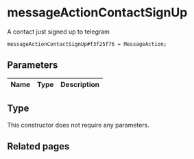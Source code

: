 # messageActionContactSignUp
A contact just signed up to telegram

```
messageActionContactSignUp#f3f25f76 = MessageAction;
```

## Parameters
| Name | Type | Description |
| ---- | :----: | ----------- |


## Type
This constructor does not require any parameters.

## Related pages
